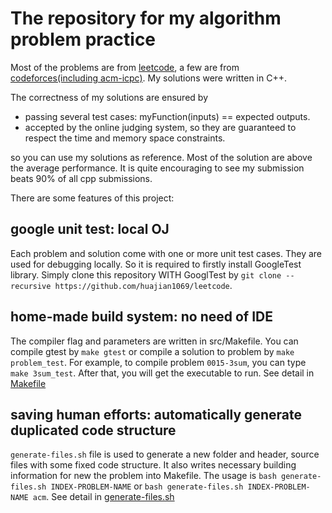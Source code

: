 # The repository for my algorithm problem practice

Most of the problems are from [leetcode](https://leetcode.com/problemset/all/), a few are from [codeforces(including acm-icpc)](https://codeforces.com/contests). My solutions were written in C++. 

The correctness of my solutions are ensured by 
- passing several test cases:  myFunction(inputs) == expected outputs.
- accepted by the online judging system, so they are guaranteed to respect the time and memory space constraints.

so you can use my solutions as reference. Most of the solution are above the average performance. It is quite encouraging to see my submission beats 90% of all cpp submissions. 

There are some features of this project:

## google unit test: local OJ
Each problem and solution come with one or more unit test cases. They are used for debugging locally. So it is required to firstly install GoogleTest library. Simply clone this repository WITH GooglTest by `git clone --recursive https://github.com/huajian1069/leetcode`.

## home-made build system: no need of IDE
The compiler flag and parameters are written in src/Makefile. You can compile gtest by `make gtest` or compile a solution to problem by `make problem_test`. For example, to compile problem `0015-3sum`, you can type `make 3sum_test`. After that, you will get the executable to run. See detail in [Makefile](src/Makefile)

## saving human efforts: automatically generate duplicated code structure 
`generate-files.sh` file is used to generate a new folder and header, source files with some fixed code structure. It also writes necessary building information for new the problem into Makefile. The usage is `bash generate-files.sh INDEX-PROBLEM-NAME` or `bash generate-files.sh INDEX-PROBLEM-NAME acm`. See detail in [generate-files.sh](src/generate-files.sh)


